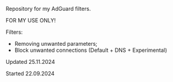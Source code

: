 Repository for my AdGuard filters.

FOR MY USE ONLY!

Filters:
- Removing unwanted parameters;
- Block unwanted connections (Default + DNS + Experimental)

Updated 25.11.2024

Started 22.09.2024
